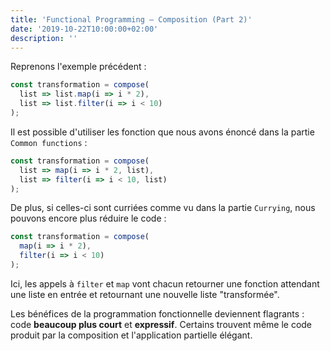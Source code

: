 ```yaml
---
title: 'Functional Programming — Composition (Part 2)'
date: '2019-10-22T10:00:00+02:00'
description: ''
---
```


Reprenons l'exemple précédent :

```js
const transformation = compose(
  list => list.map(i => i * 2),
  list => list.filter(i => i < 10)
);
```

Il est possible d'utiliser les fonction que nous avons énoncé dans la partie `Common functions` :

```js
const transformation = compose(
  list => map(i => i * 2, list),
  list => filter(i => i < 10, list)
);
```

De plus, si celles-ci sont curriées comme vu dans la partie `Currying`, nous pouvons encore plus réduire le code :

```js
const transformation = compose(
  map(i => i * 2),
  filter(i => i < 10)
);
```

Ici, les appels à `filter` et `map` vont chacun retourner une fonction attendant une liste en entrée et retournant une nouvelle liste "transformée".

Les bénéfices de la programmation fonctionnelle deviennent flagrants : code **beaucoup plus court** et **expressif**. Certains trouvent même le code produit par la composition et l'application partielle élégant.
